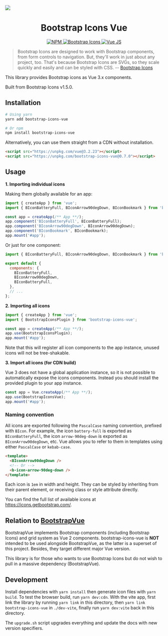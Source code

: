 <img src="./assets/banner.jpg">
<h1 align="center">Bootstrap Icons Vue</h1>

<p align="center">
  <a href="https://www.npmjs.com/package/bootstrap-icons-vue">
    <img src="https://img.shields.io/npm/v/bootstrap-icons-vue?color=blue" alt="NPM">
  </a>
  <a href="https://icons.getbootstrap.com/">
    <img src="https://img.shields.io/badge/Bootstrap%20Icons-1.5.0-blueviolet" alt="Bootstrap Icons">
  </a>
  <a href="https://github.com/vuejs/vue-next">
    <img src="https://img.shields.io/badge/Vue.js-3.x-success" alt="Vue JS">
  </a>
</p>

> Bootstrap Icons are designed to work with Bootstrap components, from form controls to navigation. But, they'll work in just about any project, too. That's because Bootstrap Icons are SVGs, so they scale quickly and easily and can be styled with CSS. -- [Bootstrap Icons]

This library provides Bootstrap icons as Vue 3.x components.

Built from Bootstrap Icons v1.5.0.

## Installation

```sh
# Using yarn
yarn add bootstrap-icons-vue

# Or npm
npm install bootstrap-icons-vue
```

Alternatively, you can use them straight from a CDN without installation.

```html
<script src="https://unpkg.com/vue@3.2.23"></script>
<script src="https://unpkg.com/bootstrap-icons-vue@0.7.0"></script>
```

## Usage

**1. Importing individual icons**

Making them globally available for an app:

```js
import { createApp } from 'vue';
import { BIconBatteryFull, BIconArrow90degDown, BIconBookmark } from 'bootstrap-icons-vue';

const app = createApp(/** App **/);
app.component('BIconBatteryFull', BIconBatteryFull);
app.component('BIconArrow90degDown', BIconArrow90degDown);
app.component('BIconBookmark', BIconBookmark);
app.mount('#app');
```

Or just for one component:

```js
import { BIconBatteryFull, BIconArrow90degDown, BIconBookmark } from 'bootstrap-icons-vue';

export default {
  components: {
    BIconBatteryFull,
    BIconArrow90degDown,
    BIconBatteryFull,
  },
  // ...
};
```

**2. Importing all icons**

```js
import { createApp } from 'vue';
import { BootstrapIconsPlugin } from 'bootstrap-icons-vue';

const app = createApp(/** App **/);
app.use(BootstrapIconsPlugin);
app.mount('#app');
```

Note that this will register all icon components to the app instance, unused icons will not be tree-shakable.

**3. Import all icons (for CDN build)**

Vue 3 does not have a global application instance, so it is not possible to automatically expose the icons components. Instead you should install the provided plugin to your app instance.

```js
const app = Vue.createApp(/** App **/);
app.use(BootstrapIconsVue);
app.mount('#app');
```

### Naming convention

All icons are exported following the `PascalCase` naming convention, prefixed with `BIcon`. For example, the icon `battery-full` is exported as `BIconBatteryFull`, the icon `arrow-90deg-down` is exported as `BIconArrow90degDown`, etc. Vue allows you to refer to them in templates using either `PascalCase` or `kebab-case`.

```html
<template>
  <BIconArrow90degDown />
  <!-- Or -->
  <b-icon-arrow-90deg-down />
</template>
```

Each icon is `1em` in width and height. They can be styled by inheriting from their parent element, or receiving class or style attribute directly.

You can find the full list of available icons at https://icons.getbootstrap.com/.

## Relation to [BootstrapVue]

BootstrapVue implements Bootstrap components (including Bootstrap Icons) and grid system as Vue 2 components. bootstrap-icons-vue is **NOT** intended to be used alongside BootstrapVue, as the latter is a superset of this project. Besides, they target different major Vue version.

This library is for those who wants to use Bootstrap Icons but do not wish to pull in a massive dependency (BootstrapVue).

## Development

Install dependencies with `yarn install` then generate icon files with `yarn build`. To test the browser build, run `yarn dev:cdn`. With the vite app, first link the library by running `yarn link` in this directory, then `yarn link bootstrap-icons-vue` in `./dev-vite`, finally run `yarn dev:vite` back in this directory.

The `upgrade.sh` script upgrades everything and update the docs with new version specifiers.

[Bootstrap Icons]: https://icons.getbootstrap.com/
[BootstrapVue]: https://github.com/bootstrap-vue/bootstrap-vue
